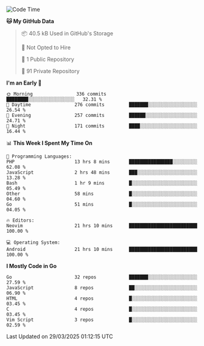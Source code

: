 
<!--START_SECTION:waka-->
![Code Time](http://img.shields.io/badge/Code%20Time-5%2C826%20hrs%2015%20mins-blue)

**🐱 My GitHub Data** 

> 📦 40.5 kB Used in GitHub's Storage 
 > 
> 🚫 Not Opted to Hire
 > 
> 📜 1 Public Repository 
 > 
> 🔑 91 Private Repository 
 > 
**I'm an Early 🐤** 

```text
🌞 Morning                336 commits         ████████░░░░░░░░░░░░░░░░░   32.31 % 
🌆 Daytime                276 commits         ███████░░░░░░░░░░░░░░░░░░   26.54 % 
🌃 Evening                257 commits         ██████░░░░░░░░░░░░░░░░░░░   24.71 % 
🌙 Night                  171 commits         ████░░░░░░░░░░░░░░░░░░░░░   16.44 % 
```


📊 **This Week I Spent My Time On** 

```text
💬 Programming Languages: 
PHP                      13 hrs 8 mins       ████████████████░░░░░░░░░   62.08 % 
JavaScript               2 hrs 48 mins       ███░░░░░░░░░░░░░░░░░░░░░░   13.28 % 
Bash                     1 hr 9 mins         █░░░░░░░░░░░░░░░░░░░░░░░░   05.49 % 
Other                    58 mins             █░░░░░░░░░░░░░░░░░░░░░░░░   04.60 % 
Go                       51 mins             █░░░░░░░░░░░░░░░░░░░░░░░░   04.05 % 

🔥 Editors: 
Neovim                   21 hrs 10 mins      █████████████████████████   100.00 % 

💻 Operating System: 
Android                  21 hrs 10 mins      █████████████████████████   100.00 % 
```

**I Mostly Code in Go** 

```text
Go                       32 repos            ███████░░░░░░░░░░░░░░░░░░   27.59 % 
JavaScript               8 repos             ██░░░░░░░░░░░░░░░░░░░░░░░   06.90 % 
HTML                     4 repos             █░░░░░░░░░░░░░░░░░░░░░░░░   03.45 % 
C                        4 repos             █░░░░░░░░░░░░░░░░░░░░░░░░   03.45 % 
Vim Script               3 repos             █░░░░░░░░░░░░░░░░░░░░░░░░   02.59 % 
```




 Last Updated on 29/03/2025 01:12:15 UTC
<!--END_SECTION:waka-->
